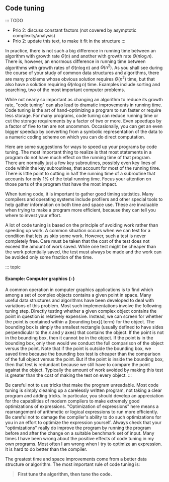 
## Code tuning

::: TODO
- Prio 2: discuss constant factors (not covered by asymptotic complexity/analysis)
- Prio 2: update this text, to make it fit in the structure
:::

In practice, there is not such a big difference in running time between
an algorithm with growth rate $\Theta(n)$ and another with growth rate
$\Theta(n \log n)$. There is, however, an enormous difference in running
time between algorithms with growth rates of $\Theta(n \log n)$ and
$\Theta(n^2)$. As you shall see during the course of your study of
common data structures and algorithms, there are many problems whose
obvious solution requires $\Theta(n^2)$ time, but that also have a
solution requiring $\Theta(n \log n)$ time. Examples include sorting and
searching, two of the most important computer problems.

While not nearly so important as changing an algorithm to reduce its
growth rate, "code tuning" can also lead to dramatic improvements in
running time. Code tuning is the art of hand-optimizing a program to run
faster or require less storage. For many programs, code tuning can
reduce running time or cut the storage requirements by a factor of two
or more. Even speedups by a factor of five to ten are not uncommon.
Occasionally, you can get an even bigger speedup by converting from a
symbolic representation of the data to a numeric coding scheme on which
you can do direct computation.

<!-- TODO
Give an example of this type of representational change.
-->

Here are some suggestions for ways to speed up your programs by code
tuning. The most important thing to realize is that most statements in a
program do not have much effect on the running time of that program.
There are normally just a few key subroutines, possibly even key lines
of code within the key subroutines, that account for most of the running
time. There is little point to cutting in half the running time of a
subroutine that accounts for only 1% of the total running time. Focus
your attention on those parts of the program that have the most impact.

When tuning code, it is important to gather good timing statistics. Many
compilers and operating systems include profilers and other special
tools to help gather information on both time and space use. These are
invaluable when trying to make a program more efficient, because they
can tell you where to invest your effort.

A lot of code tuning is based on the principle of avoiding work rather
than speeding up work. A common situation occurs when we can test for a
condition that lets us skip some work. However, such a test is never
completely free. Care must be taken that the cost of the test does not
exceed the amount of work saved. While one test might be cheaper than
the work potentially saved, the test must always be made and the work
can be avoided only some fraction of the time.

::: topic
#### Example: Computer graphics {-}

A common operation in computer graphics applications is to find which
among a set of complex objects contains a given point in space. Many
useful data structures and algorithms have been developed to deal with
variations of this problem. Most such implementations involve the
following tuning step. Directly testing whether a given complex object
contains the point in question is relatively expensive. Instead, we can
screen for whether the point is contained within a
[bounding box]{.term} for the object. The
bounding box is simply the smallest rectangle (usually defined to have
sides perpendicular to the $x$ and $y$ axes) that contains the object.
If the point is not in the bounding box, then it cannot be in the
object. If the point is in the bounding box, only then would we conduct
the full comparison of the object versus the point. Note that if the
point is outside the bounding box, we saved time because the bounding
box test is cheaper than the comparison of the full object versus the
point. But if the point is inside the bounding box, then that test is
redundant because we still have to compare the point against the object.
Typically the amount of work avoided by making this test is greater than
the cost of making the test on every object.
:::

Be careful not to use tricks that make the program unreadable. Most code
tuning is simply cleaning up a carelessly written program, not taking a
clear program and adding tricks. In particular, you should develop an
appreciation for the capabilities of modern compilers to make extremely
good optimizations of expressions. "Optimization of expressions" here
means a rearrangement of arithmetic or logical expressions to run more
efficiently. Be careful not to damage the compiler's ability to do such
optimizations for you in an effort to optimize the expression yourself.
Always check that your "optimizations" really do improve the program
by running the program before and after the change on a suitable
benchmark set of input. Many times I have been wrong about the positive
effects of code tuning in my own programs. Most often I am wrong when I
try to optimize an expression. It is hard to do better than the
compiler.

The greatest time and space improvements come from a better data
structure or algorithm. The most important rule of code tuning is:

> **First tune the algorithm, then tune the code.**
